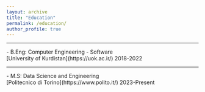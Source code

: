 ```yaml
---
layout: archive
title: "Education"
permalink: /education/
author_profile: true
---
```


<hr>
-   B.Eng: Computer Engineering - Software<br>
[University of Kurdistan](https://uok.ac.ir/) 2018-2022
<hr>
-   M.S: Data Science and Engineering <br>
[Politecnico di Torino](https://www.polito.it/) 2023-Present
